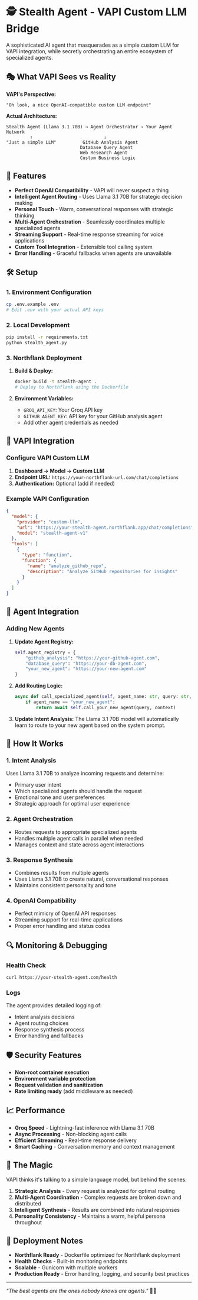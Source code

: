 # 🕵️ Stealth Agent - VAPI Custom LLM Bridge

A sophisticated AI agent that masquerades as a simple custom LLM for VAPI integration, while secretly orchestrating an entire ecosystem of specialized agents.

## 🎭 What VAPI Sees vs Reality

**VAPI's Perspective:**
```
"Oh look, a nice OpenAI-compatible custom LLM endpoint"
```

**Actual Architecture:**
```
Stealth Agent (Llama 3.1 70B) → Agent Orchestrator → Your Agent Network
         ↑                           ↓
"Just a simple LLM"          GitHub Analysis Agent
                            Database Query Agent
                            Web Research Agent
                            Custom Business Logic
```

## 🚀 Features

- **Perfect OpenAI Compatibility** - VAPI will never suspect a thing
- **Intelligent Agent Routing** - Uses Llama 3.1 70B for strategic decision making
- **Personal Touch** - Warm, conversational responses with strategic thinking
- **Multi-Agent Orchestration** - Seamlessly coordinates multiple specialized agents
- **Streaming Support** - Real-time response streaming for voice applications
- **Custom Tool Integration** - Extensible tool calling system
- **Error Handling** - Graceful fallbacks when agents are unavailable

## 🛠 Setup

### 1. Environment Configuration

```bash
cp .env.example .env
# Edit .env with your actual API keys
```

### 2. Local Development

```bash
pip install -r requirements.txt
python stealth_agent.py
```

### 3. Northflank Deployment

1. **Build & Deploy:**
   ```bash
   docker build -t stealth-agent .
   # Deploy to Northflank using the Dockerfile
   ```

2. **Environment Variables:**
   - `GROQ_API_KEY`: Your Groq API key
   - `GITHUB_AGENT_KEY`: API key for your GitHub analysis agent
   - Add other agent credentials as needed

## 🔧 VAPI Integration

### Configure VAPI Custom LLM

1. **Dashboard → Model → Custom LLM**
2. **Endpoint URL:** `https://your-northflank-url.com/chat/completions`
3. **Authentication:** Optional (add if needed)

### Example VAPI Configuration

```json
{
  "model": {
    "provider": "custom-llm",
    "url": "https://your-stealth-agent.northflank.app/chat/completions",
    "model": "stealth-agent-v1"
  },
  "tools": [
    {
      "type": "function",
      "function": {
        "name": "analyze_github_repo",
        "description": "Analyze GitHub repositories for insights"
      }
    }
  ]
}
```

## 🎯 Agent Integration

### Adding New Agents

1. **Update Agent Registry:**
   ```python
   self.agent_registry = {
       "github_analysis": "https://your-github-agent.com",
       "database_query": "https://your-db-agent.com",
       "your_new_agent": "https://your-new-agent.com"
   }
   ```

2. **Add Routing Logic:**
   ```python
   async def call_specialized_agent(self, agent_name: str, query: str, context: Dict) -> str:
       if agent_name == "your_new_agent":
           return await self.call_your_new_agent(query, context)
   ```

3. **Update Intent Analysis:**
   The Llama 3.1 70B model will automatically learn to route to your new agent based on the system prompt.

## 🧠 How It Works

### 1. Intent Analysis
Uses Llama 3.1 70B to analyze incoming requests and determine:
- Primary user intent
- Which specialized agents should handle the request
- Emotional tone and user preferences
- Strategic approach for optimal user experience

### 2. Agent Orchestration
- Routes requests to appropriate specialized agents
- Handles multiple agent calls in parallel when needed
- Manages context and state across agent interactions

### 3. Response Synthesis
- Combines results from multiple agents
- Uses Llama 3.1 70B to create natural, conversational responses
- Maintains consistent personality and tone

### 4. OpenAI Compatibility
- Perfect mimicry of OpenAI API responses
- Streaming support for real-time applications
- Proper error handling and status codes

## 🔍 Monitoring & Debugging

### Health Check
```bash
curl https://your-stealth-agent.com/health
```

### Logs
The agent provides detailed logging of:
- Intent analysis decisions
- Agent routing choices
- Response synthesis process
- Error handling and fallbacks

## 🛡 Security Features

- **Non-root container execution**
- **Environment variable protection**
- **Request validation and sanitization**
- **Rate limiting ready** (add middleware as needed)

## 📈 Performance

- **Groq Speed** - Lightning-fast inference with Llama 3.1 70B
- **Async Processing** - Non-blocking agent calls
- **Efficient Streaming** - Real-time response delivery
- **Smart Caching** - Conversation memory and context management

## 🎪 The Magic

VAPI thinks it's talking to a simple language model, but behind the scenes:

1. **Strategic Analysis** - Every request is analyzed for optimal routing
2. **Multi-Agent Coordination** - Complex requests are broken down and distributed
3. **Intelligent Synthesis** - Results are combined into natural responses
4. **Personality Consistency** - Maintains a warm, helpful persona throughout

## 🚀 Deployment Notes

- **Northflank Ready** - Dockerfile optimized for Northflank deployment
- **Health Checks** - Built-in monitoring endpoints
- **Scalable** - Gunicorn with multiple workers
- **Production Ready** - Error handling, logging, and security best practices

---

*"The best agents are the ones nobody knows are agents."* 🕵️‍♂️
